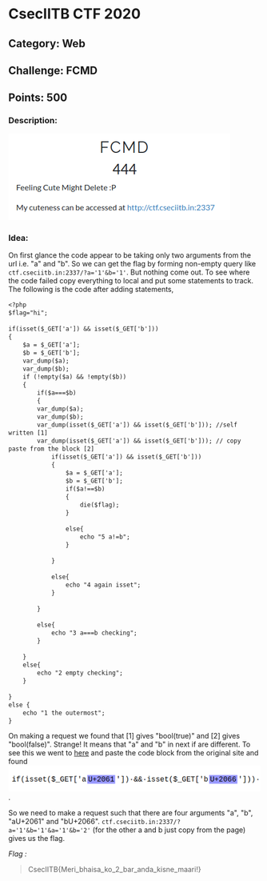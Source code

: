 # CsecIITB CTF 2020
## Category: Web
## Challenge: FCMD
## Points: 500
### Description:

![Question](fcmd.png)

### Idea: 
On first glance the code appear to be taking only two arguments from the url i.e. "a" and "b". So we can get the flag by forming non-empty query like `ctf.cseciitb.in:2337/?a='1'&b='1'`. But nothing come out. To see where the code failed copy everything to local
and put some statements to track. The following is the code after adding statements,

```
<?php
$flag="hi";

if(isset($_GET['a']) && isset($_GET['b']))
{
    $a = $_GET['a'];
    $b = $_GET['b'];
 	var_dump($a);
	var_dump($b);
    if (!empty($a) && !empty($b))
    {
        if($a===$b)
        {
	    var_dump($a);
	    var_dump($b);
	    var_dump(isset($_GET['a']) && isset($_GET['b'])); //self written [1]
	    var_dump(isset($_GET['a⁡']) && isset($_GET['b⁦'])); // copy paste from the block [2]
            if(isset($_GET['a⁡']) && isset($_GET['b⁦']))
            {	
                $a = $_GET['a⁡'];
                $b = $_GET['b⁦'];
                if($a!==$b)
                {
                    die($flag);
                }

                else{
                    echo "5 a!=b";
                }
		
            }
            
            else{
	            echo "4 again isset";
	        }
		
        }
        
        else{
	        echo "3 a===b checking";
	    }
	
    }
	else{
	    echo "2 empty checking";
    }
	
} 
else {
    echo "1 the outermost";
}

```
On making a request we found that $[1]$ gives "bool(true)" and $[2]$ gives "bool(false)". Strange!
It means that "a" and "b" in next if are different. To see this we went to [here](https://www.soscisurvey.de/tools/view-chars.php)
and paste the code block from the original site and found ![hidden_chars](hidden.png).

So we need to make a request such that there are four arguments "a", "b", "aU+2061" and "bU+2066". 
`ctf.cseciitb.in:2337/?a='1'&b='1'&a⁡='1'&b⁦='2'` (for the other a and b just copy from the page) gives us the flag.

*Flag :*
> CsecIITB{Meri_bhaisa_ko_2_bar_anda_kisne_maari!}
